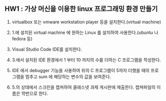 ## HW1 : 가상 머신을 이용한 linux 프로그래밍 환경 만들기

1. virtualbox 또는 vmware workstation player 등을 설치한다.(virtual machine)

2. 1.에 설치된 virtual machine 에 원하는 Linux 를 설치하여 사용한다.(ubuntu 나 fedora 등)

3. Visual Studio Code IDE를 설치한다.

4. 3.에서 설치된 IDE 환경에서 1 부터 10 까지의 수를 더하는 C 프로그램을 작성한다.

5. IDE 에서 debugger 기능을 사용하여 위의 C 프로그램이 5까지 더했을 때의 프로그램을 멈추고 sum 에 해당하는 변수의 값을 보여준다.

6. 5.의 상태에서 스크린을 캡쳐하여 클래스넷 과제 게시판에 제출한다. 캡쳐파일의 이름은 학번으로 한다.